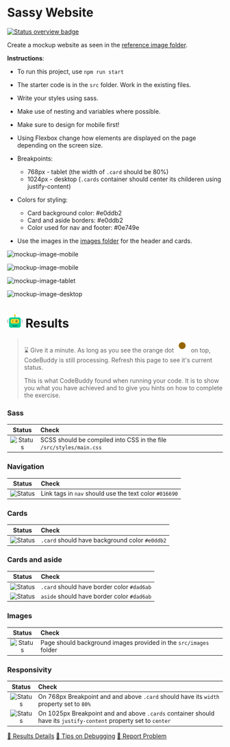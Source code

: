 # Sassy Website
[![Status overview badge](../../blob/badges/.github/badges/autograding/badge.svg)](#-results)



Create a mockup website as seen in the [reference image folder](./images_reference). 

**Instructions**: 

* To run this project, use `npm run start`
* The starter code is in the `src` folder. Work in the existing files.
* Write your styles using sass. 
* Make use of nesting and variables where possible.
* Make sure to design for mobile first!

* Using Flexbox change how elements are displayed on the page depending on the screen size.
* Breakpoints:
    - 768px - tablet (the width of `.card` should be 80%)
    - 1024px - desktop (`.cards` container should center its childeren using justify-content)

* Colors for styling: 
    - Card background color: #e0ddb2
    - Card and aside borders: #e0ddb2
    - Color used for nav and footer: #0e749e
* Use the images in the [images folder](./src/images) for the header and cards.

![mockup-image-mobile](./images_reference/mobile1.png)

![mockup-image-mobile](./images_reference/mobile2.png)

![mockup-image-tablet](./images_reference/tablet.png)

![mockup-image-desktop](./images_reference/desktop.png)

[//]: # (autograding info start)
# <img src="https://github.com/DCI-EdTech/autograding-setup/raw/main/assets/bot-large.svg" alt="" data-canonical-src="https://github.com/DCI-EdTech/autograding-setup/raw/main/assets/bot-large.svg" height="31" /> Results
> ⌛ Give it a minute. As long as you see the orange dot ![processing](https://raw.githubusercontent.com/DCI-EdTech/autograding-setup/main/assets/processing.svg) on top, CodeBuddy is still processing. Refresh this page to see it's current status.
>
> This is what CodeBuddy found when running your code. It is to show you what you have achieved and to give you hints on how to complete the exercise.


### Sass

|                 Status                  | Check                                                                                    |
| :-------------------------------------: | :--------------------------------------------------------------------------------------- |
| ![Status](../../blob/badges/.github/badges/autograding/status0.svg) | SCSS should be compiled into CSS in the file `/src/styles/main.css` |

### Navigation

|                 Status                  | Check                                                                                    |
| :-------------------------------------: | :--------------------------------------------------------------------------------------- |
| ![Status](../../blob/badges/.github/badges/autograding/status1.svg) | Link tags in `nav` should use the text color `#016690` |

### Cards

|                 Status                  | Check                                                                                    |
| :-------------------------------------: | :--------------------------------------------------------------------------------------- |
| ![Status](../../blob/badges/.github/badges/autograding/status2.svg) | `.card` should have background color `#e0ddb2` |

### Cards and aside

|                 Status                  | Check                                                                                    |
| :-------------------------------------: | :--------------------------------------------------------------------------------------- |
| ![Status](../../blob/badges/.github/badges/autograding/status3.svg) | `.card` should have border color `#dad6ab` |
| ![Status](../../blob/badges/.github/badges/autograding/status4.svg) | `aside` should have border color `#dad6ab` |

### Images

|                 Status                  | Check                                                                                    |
| :-------------------------------------: | :--------------------------------------------------------------------------------------- |
| ![Status](../../blob/badges/.github/badges/autograding/status5.svg) | Page should background images provided in the `src/images` folder |

### Responsivity

|                 Status                  | Check                                                                                    |
| :-------------------------------------: | :--------------------------------------------------------------------------------------- |
| ![Status](../../blob/badges/.github/badges/autograding/status6.svg) | On 768px Breakpoint and and above `.card` should have its `width` property set to `80%` |
| ![Status](../../blob/badges/.github/badges/autograding/status7.svg) | On 1025px Breakpoint and and above `.cards` container should have its `justify-content` property set to `center` |



[🔬 Results Details](../../actions)
[🐞 Tips on Debugging](https://github.com/DCI-EdTech/autograding-setup/wiki/How-to-work-with-CodeBuddy)
[📢 Report Problem](https://docs.google.com/forms/d/e/1FAIpQLSfS8wPh6bCMTLF2wmjiE5_UhPiOEnubEwwPLN_M8zTCjx5qbg/viewform?usp=pp_url&entry.652569746=UIB-framework-variables)


[//]: # (autograding info end)